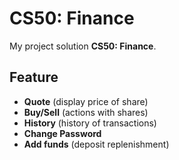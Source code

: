 # CS50: Finance

My project solution **CS50: Finance**.

## Feature

- **Quote** (display price of share)
- **Buy/Sell** (actions with shares)
- **History** (history of transactions)
- **Change Password**
- **Add funds** (deposit replenishment)